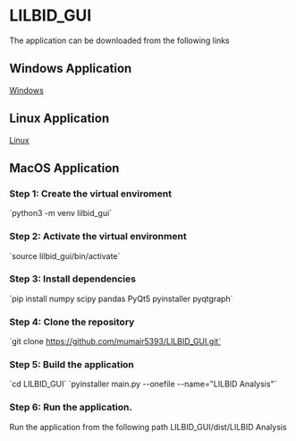 # LILBID_GUI

The application can be downloaded from the following links

## Windows Application
[Windows](https://www.dropbox.com/s/vv7orh5g21z2icj/LILBiD_Analysis.exe?dl=0)

## Linux Application
[Linux](https://www.dropbox.com/s/nt8060usm37rjc2/LILBID_Analysis?dl=0)

## MacOS Application
### Step 1: Create the virtual enviroment
´python3 -m venv lilbid_gui´

### Step 2: Activate the virtual environment
´source lilbid_gui/bin/activate´

### Step 3: Install dependencies
´pip install numpy scipy pandas PyQt5 pyinstaller pyqtgraph´

### Step 4: Clone the repository
´git clone https://github.com/mumair5393/LILBID_GUI.git´

### Step 5: Build the application
´cd LILBID_GUI`
´pyinstaller main.py --onefile --name="LILBID Analysis"´

### Step 6: Run the application.
Run the application from the following path LILBID_GUI/dist/LILBID Analysis
